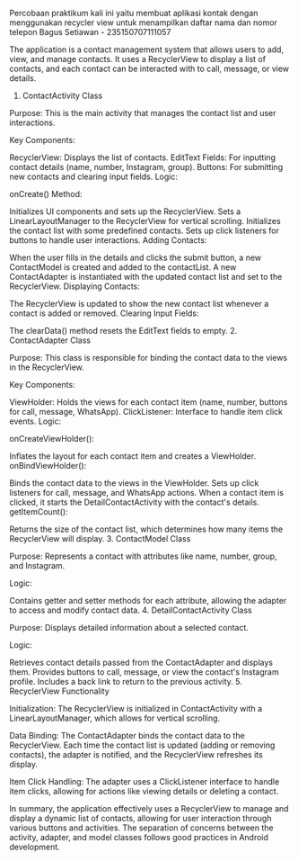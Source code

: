 Percobaan praktikum kali ini yaitu membuat aplikasi kontak dengan menggunakan recycler view untuk menampilkan daftar nama dan nomor telepon
Bagus Setiawan - 235150707111057


The application is a contact management system that allows users to add, view, and manage contacts.
It uses a RecyclerView to display a list of contacts, and each contact can be interacted with to call, message, or view details.

1. ContactActivity Class

Purpose: This is the main activity that manages the contact list and user interactions.

Key Components:

RecyclerView: Displays the list of contacts.
EditText Fields: For inputting contact details (name, number, Instagram, group).
Buttons: For submitting new contacts and clearing input fields.
Logic:

onCreate() Method:

Initializes UI components and sets up the RecyclerView.
Sets a LinearLayoutManager to the RecyclerView for vertical scrolling.
Initializes the contact list with some predefined contacts.
Sets up click listeners for buttons to handle user interactions.
Adding Contacts:

When the user fills in the details and clicks the submit button, a new ContactModel is created and added to the contactList.
A new ContactAdapter is instantiated with the updated contact list and set to the RecyclerView.
Displaying Contacts:

The RecyclerView is updated to show the new contact list whenever a contact is added or removed.
Clearing Input Fields:

The clearData() method resets the EditText fields to empty.
2. ContactAdapter Class

Purpose: This class is responsible for binding the contact data to the views in the RecyclerView.

Key Components:

ViewHolder: Holds the views for each contact item (name, number, buttons for call, message, WhatsApp).
ClickListener: Interface to handle item click events.
Logic:

onCreateViewHolder():

Inflates the layout for each contact item and creates a ViewHolder.
onBindViewHolder():

Binds the contact data to the views in the ViewHolder.
Sets up click listeners for call, message, and WhatsApp actions.
When a contact item is clicked, it starts the DetailContactActivity with the contact's details.
getItemCount():

Returns the size of the contact list, which determines how many items the RecyclerView will display.
3. ContactModel Class

Purpose: Represents a contact with attributes like name, number, group, and Instagram.

Logic:

Contains getter and setter methods for each attribute, allowing the adapter to access and modify contact data.
4. DetailContactActivity Class

Purpose: Displays detailed information about a selected contact.

Logic:

Retrieves contact details passed from the ContactAdapter and displays them.
Provides buttons to call, message, or view the contact's Instagram profile.
Includes a back link to return to the previous activity.
5. RecyclerView Functionality

Initialization: The RecyclerView is initialized in ContactActivity with a LinearLayoutManager, which allows for vertical scrolling.

Data Binding: The ContactAdapter binds the contact data to the RecyclerView. Each time the contact list is updated (adding or removing contacts), the adapter is notified, and the RecyclerView refreshes its display.

Item Click Handling: The adapter uses a ClickListener interface to handle item clicks, allowing for actions like viewing details or deleting a contact.

In summary, the application effectively uses a RecyclerView to manage and display a dynamic list of contacts, allowing for user interaction through various buttons and activities. The separation of concerns between the activity, adapter, and model classes follows good practices in Android development.
